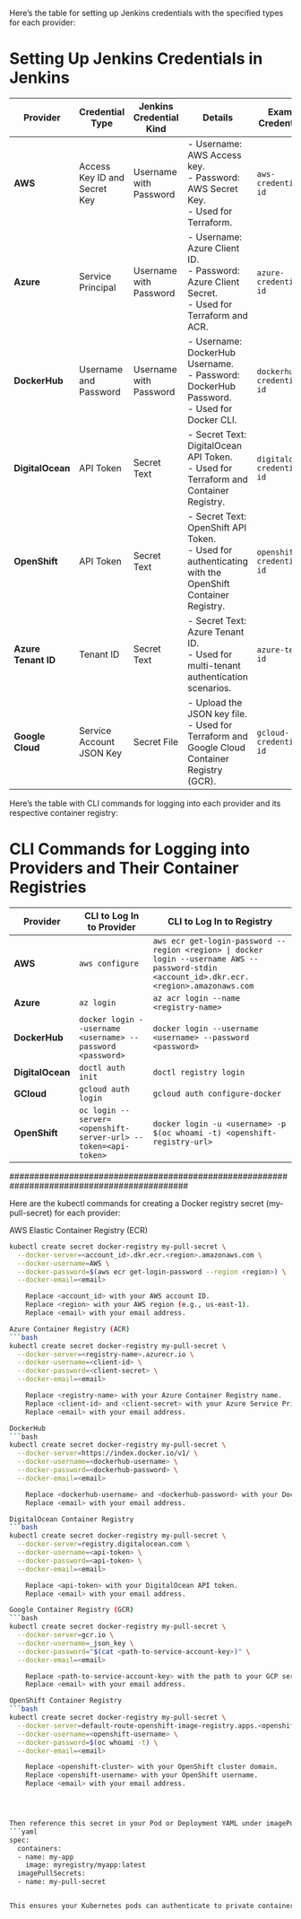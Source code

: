 Here’s the table for setting up Jenkins credentials with the specified types for each provider:

# Setting Up Jenkins Credentials in Jenkins

| **Provider**       | **Credential Type**         | **Jenkins Credential Kind**   | **Details**                                                                 | **Example Credential ID**        |
|---------------------|-----------------------------|--------------------------------|-----------------------------------------------------------------------------|-----------------------------------|
| **AWS**            | Access Key ID and Secret Key | Username with Password         | - Username: AWS Access key.<br>- Password: AWS Secret Key.<br>- Used for Terraform. | `aws-credentials-id`             |
| **Azure**          | Service Principal           | Username with Password         | - Username: Azure Client ID.<br>- Password: Azure Client Secret.<br>- Used for Terraform and ACR. | `azure-credentials-id`           |
| **DockerHub**       | Username and Password       | Username with Password         | - Username: DockerHub Username.<br>- Password: DockerHub Password.<br>- Used for Docker CLI. | `dockerhub-credentials-id`       |
| **DigitalOcean**    | API Token                  | Secret Text                    | - Secret Text: DigitalOcean API Token.<br>- Used for Terraform and Container Registry. | `digitalocean-credentials-id`    |
| **OpenShift**       | API Token                  | Secret Text                    | - Secret Text: OpenShift API Token.<br>- Used for authenticating with the OpenShift Container Registry. | `openshift-credentials-id`       |
| **Azure Tenant ID**| Tenant ID                   | Secret Text                    | - Secret Text: Azure Tenant ID.<br>- Used for multi-tenant authentication scenarios. | `azure-tenant-id`                |
| **Google Cloud**    | Service Account JSON Key   | Secret File                    | - Upload the JSON key file.<br>- Used for Terraform and Google Cloud Container Registry (GCR). | `gcloud-credentials-id`          |



Here’s the table with CLI commands for logging into each provider and its respective container registry:

# CLI Commands for Logging into Providers and Their Container Registries

| **Provider**       | **CLI to Log In to Provider**                                     | **CLI to Log In to Registry**                                                                                   |
|---------------------|------------------------------------------------------------------|-----------------------------------------------------------------------------------------------------------------|
| **AWS**            | `aws configure`                                                 | `aws ecr get-login-password --region <region> \| docker login --username AWS --password-stdin <account_id>.dkr.ecr.<region>.amazonaws.com` |
| **Azure**          | `az login`                                                      | `az acr login --name <registry-name>`                                                                           |
| **DockerHub**      | `docker login --username <username> --password <password>`       | `docker login --username <username> --password <password>`                                                     |
| **DigitalOcean**   | `doctl auth init`                                               | `doctl registry login`                                                                                          |
| **GCloud**         | `gcloud auth login`                                             | `gcloud auth configure-docker`                                                                                  |
| **OpenShift**      | `oc login --server=<openshift-server-url> --token=<api-token>`   | `docker login -u <username> -p $(oc whoami -t) <openshift-registry-url>`                                        |



############################################################################################


Here are the kubectl commands for creating a Docker registry secret (my-pull-secret) for each provider:


AWS Elastic Container Registry (ECR)
```bash
kubectl create secret docker-registry my-pull-secret \
  --docker-server=<account_id>.dkr.ecr.<region>.amazonaws.com \
  --docker-username=AWS \
  --docker-password=$(aws ecr get-login-password --region <region>) \
  --docker-email=<email>

    Replace <account_id> with your AWS account ID.
    Replace <region> with your AWS region (e.g., us-east-1).
    Replace <email> with your email address.

Azure Container Registry (ACR)
```bash
kubectl create secret docker-registry my-pull-secret \
  --docker-server=<registry-name>.azurecr.io \
  --docker-username=<client-id> \
  --docker-password=<client-secret> \
  --docker-email=<email>

    Replace <registry-name> with your Azure Container Registry name.
    Replace <client-id> and <client-secret> with your Azure Service Principal credentials.
    Replace <email> with your email address.

DockerHub
```bash
kubectl create secret docker-registry my-pull-secret \
  --docker-server=https://index.docker.io/v1/ \
  --docker-username=<dockerhub-username> \
  --docker-password=<dockerhub-password> \
  --docker-email=<email>

    Replace <dockerhub-username> and <dockerhub-password> with your DockerHub credentials.
    Replace <email> with your email address.

DigitalOcean Container Registry
```bash
kubectl create secret docker-registry my-pull-secret \
  --docker-server=registry.digitalocean.com \
  --docker-username=<api-token> \
  --docker-password=<api-token> \
  --docker-email=<email>

    Replace <api-token> with your DigitalOcean API token.
    Replace <email> with your email address.

Google Container Registry (GCR)
```bash
kubectl create secret docker-registry my-pull-secret \
  --docker-server=gcr.io \
  --docker-username=_json_key \
  --docker-password="$(cat <path-to-service-account-key>)" \
  --docker-email=<email>

    Replace <path-to-service-account-key> with the path to your GCP service account JSON key.
    Replace <email> with your email address.

OpenShift Container Registry
```bash
kubectl create secret docker-registry my-pull-secret \
  --docker-server=default-route-openshift-image-registry.apps.<openshift-cluster> \
  --docker-username=<openshift-username> \
  --docker-password=$(oc whoami -t) \
  --docker-email=<email>

    Replace <openshift-cluster> with your OpenShift cluster domain.
    Replace <openshift-username> with your OpenShift username.
    Replace <email> with your email address.




Then reference this secret in your Pod or Deployment YAML under imagePullSecrets:
```yaml
spec:
  containers:
  - name: my-app
    image: myregistry/myapp:latest
  imagePullSecrets:
  - name: my-pull-secret


This ensures your Kubernetes pods can authenticate to private container registries.
